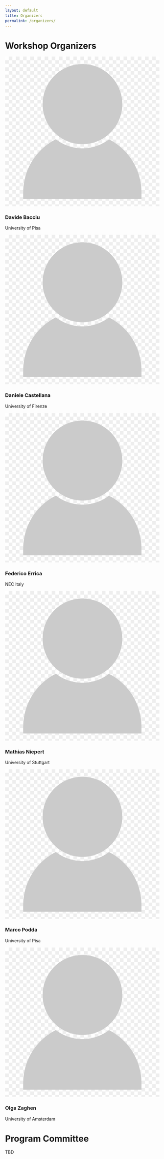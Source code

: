 ```yaml
---
layout: default
title: Organizers
permalink: /organizers/
---
```


# Workshop Organizers

<div class="organizers-container">
  <div class="organizer">
    <img src="/assets/images/placeholder.png" alt="Davide Bacciu">
    <h3>Davide Bacciu</h3>
    <p>University of Pisa</p>
  </div>
  <div class="organizer">
    <img src="/assets/images/placeholder.png" alt="Daniele Castellana">
    <h3>Daniele Castellana</h3>
    <p>University of Firenze</p>
  </div>
  <div class="organizer">
    <img src="/assets/images/placeholder.png" alt="Federico Errica">
    <h3>Federico Errica</h3>
    <p>NEC Italy</p>
  </div>
  <div class="organizer">
    <img src="/assets/images/placeholder.png" alt="Mathias Niepert">
    <h3>Mathias Niepert</h3>
    <p>University of Stuttgart</p>
  </div>
  <div class="organizer">
    <img src="/assets/images/placeholder.png" alt="Marco Podda">
    <h3>Marco Podda</h3>
    <p>University of Pisa</p>
  </div>
  <div class="organizer">
    <img src="/assets/images/placeholder.png" alt="Olga Zaghen">
    <h3>Olga Zaghen</h3>
    <p>University of Amsterdam</p>
  </div>
</div>

# Program Committee

TBD
